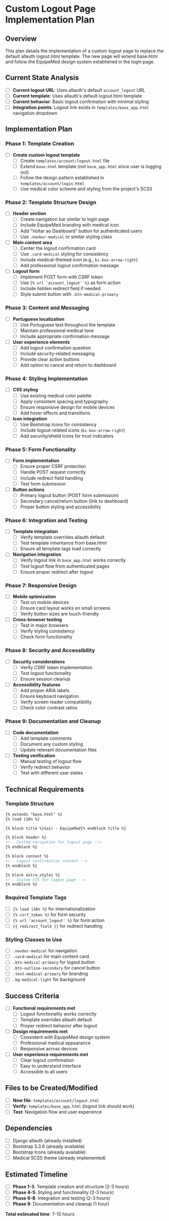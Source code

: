 # Custom Logout Page Implementation Plan

## Overview
This plan details the implementation of a custom logout page to replace the default allauth logout.html template. The new page will extend base.html and follow the EquipeMed design system established in the login page.

## Current State Analysis
- [ ] **Current logout URL**: Uses allauth's default `account_logout` URL
- [ ] **Current template**: Uses allauth's default logout.html template
- [ ] **Current behavior**: Basic logout confirmation with minimal styling
- [ ] **Integration points**: Logout link exists in `templates/base_app.html` navigation dropdown

## Implementation Plan

### Phase 1: Template Creation
- [ ] **Create custom logout template**
  - [ ] Create `templates/account/logout.html` file
  - [ ] Extend `base.html` template (not `base_app.html` since user is logging out)
  - [ ] Follow the design pattern established in `templates/account/login.html`
  - [ ] Use medical color scheme and styling from the project's SCSS

### Phase 2: Template Structure Design
- [ ] **Header section**
  - [ ] Create navigation bar similar to login page
  - [ ] Include EquipeMed branding with medical icon
  - [ ] Add "Voltar ao Dashboard" button for authenticated users
  - [ ] Use `.navbar-medical` or similar styling class

- [ ] **Main content area**
  - [ ] Center the logout confirmation card
  - [ ] Use `.card-medical` styling for consistency
  - [ ] Include medical-themed icon (e.g., `bi-box-arrow-right`)
  - [ ] Add professional logout confirmation message

- [ ] **Logout form**
  - [ ] Implement POST form with CSRF token
  - [ ] Use `{% url 'account_logout' %}` as form action
  - [ ] Include hidden redirect field if needed
  - [ ] Style submit button with `.btn-medical-primary`

### Phase 3: Content and Messaging
- [ ] **Portuguese localization**
  - [ ] Use Portuguese text throughout the template
  - [ ] Maintain professional medical tone
  - [ ] Include appropriate confirmation message

- [ ] **User experience elements**
  - [ ] Add logout confirmation question
  - [ ] Include security-related messaging
  - [ ] Provide clear action buttons
  - [ ] Add option to cancel and return to dashboard

### Phase 4: Styling Implementation
- [ ] **CSS styling**
  - [ ] Use existing medical color palette
  - [ ] Apply consistent spacing and typography
  - [ ] Ensure responsive design for mobile devices
  - [ ] Add hover effects and transitions

- [ ] **Icon integration**
  - [ ] Use Bootstrap Icons for consistency
  - [ ] Include logout-related icons (`bi-box-arrow-right`)
  - [ ] Add security/shield icons for trust indicators

### Phase 5: Form Functionality
- [ ] **Form implementation**
  - [ ] Ensure proper CSRF protection
  - [ ] Handle POST request correctly
  - [ ] Include redirect field handling
  - [ ] Test form submission

- [ ] **Button actions**
  - [ ] Primary logout button (POST form submission)
  - [ ] Secondary cancel/return button (link to dashboard)
  - [ ] Proper button styling and accessibility

### Phase 6: Integration and Testing
- [ ] **Template integration**
  - [ ] Verify template overrides allauth default
  - [ ] Test template inheritance from base.html
  - [ ] Ensure all template tags load correctly

- [ ] **Navigation integration**
  - [ ] Verify logout link in `base_app.html` works correctly
  - [ ] Test logout flow from authenticated pages
  - [ ] Ensure proper redirect after logout

### Phase 7: Responsive Design
- [ ] **Mobile optimization**
  - [ ] Test on mobile devices
  - [ ] Ensure card layout works on small screens
  - [ ] Verify button sizes are touch-friendly

- [ ] **Cross-browser testing**
  - [ ] Test in major browsers
  - [ ] Verify styling consistency
  - [ ] Check form functionality

### Phase 8: Security and Accessibility
- [ ] **Security considerations**
  - [ ] Verify CSRF token implementation
  - [ ] Test logout functionality
  - [ ] Ensure session cleanup

- [ ] **Accessibility features**
  - [ ] Add proper ARIA labels
  - [ ] Ensure keyboard navigation
  - [ ] Verify screen reader compatibility
  - [ ] Check color contrast ratios

### Phase 9: Documentation and Cleanup
- [ ] **Code documentation**
  - [ ] Add template comments
  - [ ] Document any custom styling
  - [ ] Update relevant documentation files

- [ ] **Testing verification**
  - [ ] Manual testing of logout flow
  - [ ] Verify redirect behavior
  - [ ] Test with different user states

## Technical Requirements

### Template Structure
```html
{% extends "base.html" %}
{% load i18n %}

{% block title %}Sair - EquipeMed{% endblock title %}

{% block header %}
<!-- Custom navigation for logout page -->
{% endblock %}

{% block content %}
<!-- Logout confirmation content -->
{% endblock %}

{% block extra_styles %}
<!-- Custom CSS for logout page -->
{% endblock %}
```

### Required Template Tags
- [ ] `{% load i18n %}` for internationalization
- [ ] `{% csrf_token %}` for form security
- [ ] `{% url 'account_logout' %}` for form action
- [ ] `{{ redirect_field }}` for redirect handling

### Styling Classes to Use
- [ ] `.navbar-medical` for navigation
- [ ] `.card-medical` for main content card
- [ ] `.btn-medical-primary` for logout button
- [ ] `.btn-outline-secondary` for cancel button
- [ ] `.text-medical-primary` for branding
- [ ] `.bg-medical-light` for background

## Success Criteria
- [ ] **Functional requirements met**
  - [ ] Logout functionality works correctly
  - [ ] Template overrides allauth default
  - [ ] Proper redirect behavior after logout

- [ ] **Design requirements met**
  - [ ] Consistent with EquipeMed design system
  - [ ] Professional medical appearance
  - [ ] Responsive across devices

- [ ] **User experience requirements met**
  - [ ] Clear logout confirmation
  - [ ] Easy to understand interface
  - [ ] Accessible to all users

## Files to be Created/Modified
- [ ] **New file**: `templates/account/logout.html`
- [ ] **Verify**: `templates/base_app.html` (logout link should work)
- [ ] **Test**: Navigation flow and user experience

## Dependencies
- [ ] Django allauth (already installed)
- [ ] Bootstrap 5.3.6 (already available)
- [ ] Bootstrap Icons (already available)
- [ ] Medical SCSS theme (already implemented)

## Estimated Timeline
- [ ] **Phase 1-3**: Template creation and structure (2-3 hours)
- [ ] **Phase 4-5**: Styling and functionality (2-3 hours)
- [ ] **Phase 6-8**: Integration and testing (2-3 hours)
- [ ] **Phase 9**: Documentation and cleanup (1 hour)

**Total estimated time**: 7-10 hours
